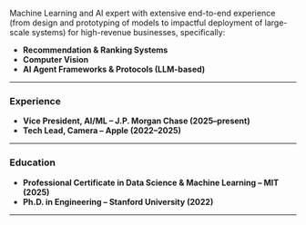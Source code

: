 Machine Learning and AI expert with extensive end-to-end experience (from design and prototyping of models to impactful deployment of large-scale systems) for high-revenue businesses, specifically:
- **Recommendation & Ranking Systems**
- **Computer Vision**
- **AI Agent Frameworks & Protocols (LLM-based)**
---
### Experience
- **Vice President, AI/ML – J.P. Morgan Chase (2025–present)**
- **Tech Lead, Camera – Apple (2022–2025)**
---
### Education
- **Professional Certificate in Data Science & Machine Learning – MIT (2025)**
- **Ph.D. in Engineering – Stanford University (2022)**
---
